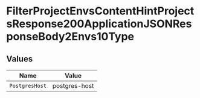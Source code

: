 # FilterProjectEnvsContentHintProjectsResponse200ApplicationJSONResponseBody2Envs10Type


## Values

| Name           | Value          |
| -------------- | -------------- |
| `PostgresHost` | postgres-host  |